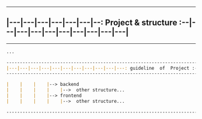 -------------------------------------------------------------------------------------------
|---|---|---|---|---|---|--:  Project & structure  :--|---|---|---|---|---|---|---|---|---|
-------------------------------------------------------------------------------------------
------------------------------------------------------------------------------------------------------------------------------

```md
...

------------------------------------------------------------------------------------------------------------------------------
|---|---|---|---|---|---|---|---|---|---|---: guideline  of  Project :---|---|---|---|---|---|---|---|---|---|---|---|---|---|
------------------------------------------------------------------------------------------------------------------------------

|    |    |    |--> backend
|    |    |    |    |-->  other structure...
|    |    |    |--> frontend
|    |    |    |    |-->  other structure...

------------------------------------------------------------------------------------------------------------------------------


